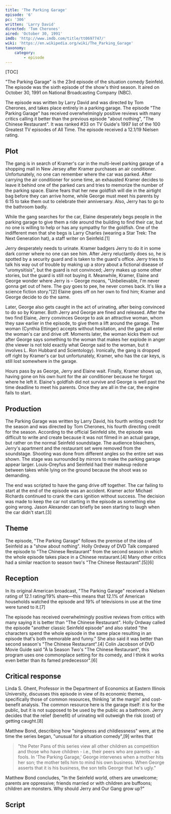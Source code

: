 ```yaml
---
title: 'The Parking Garage'
episode: '6'
pc: '306'
written: 'Larry David'
directed: 'Tom Cherones'
aired: 'October 30, 1991'
imdb: 'http://www.imdb.com/title/tt0697747/'
wiki: 'https://en.wikipedia.org/wiki/The_Parking_Garage'
taxonomy:
    category:
        - episode
---
```


[TOC]

"The Parking Garage" is the 23rd episode of the situation comedy Seinfeld. The episode was the sixth episode of the show's third season. It aired on October 30, 1991 on National Broadcasting Company (NBC).

The episode was written by Larry David and was directed by Tom Cherones, and takes place entirely in a parking garage. The episode "The Parking Garage" has received overwhelmingly positive reviews with many critics calling it better than the previous episode "about nothing", "The Chinese Restaurant". It was ranked #33 on TV Guide's 1997 list of the 100 Greatest TV episodes of All Time. The episode received a 12.1/19 Nielsen rating.

## Plot

The gang is in search of Kramer's car in the multi-level parking garage of a shopping mall in New Jersey after Kramer purchases an air conditioner. Unfortunately, no one can remember where the car was parked. After carrying the air conditioner for some time, an exhausted Kramer decides to leave it behind one of the parked cars and tries to memorize the number of the parking space. Elaine fears that her new goldfish will die in the airtight bag before they can arrive home, while George must meet his parents by 6:15 to take them out to celebrate their anniversary. Also, Jerry has to go to the bathroom badly.

While the gang searches for the car, Elaine desperately begs people in the parking garage to give them a ride around the building to find their car, but no one is willing to help or has any sympathy for the goldfish. One of the indifferent men that she begs is Larry Charles (wearing a Star Trek: The Next Generation hat), a staff writer on Seinfeld.[1]

Jerry desperately needs to urinate. Kramer badgers Jerry to do it in some dark corner where no one can see him. After Jerry reluctantly does so, he is spotted by a security guard and is taken to the guard's office. Jerry tries to talk his way out of trouble by making up a story about a fictional disease of "uromysitisis", but the guard is not convinced; Jerry makes up some other stories, but the guard is still not buying it. Meanwhile, Kramer, Elaine and George wonder where Jerry is – George moans, "Unbelievable, I'm never gonna get out of here. The guy goes to pee, he never comes back. It's like a science fiction story."[2] Elaine goes off on her own to find him; Kramer and George decide to do the same.

Later, George also gets caught in the act of urinating, after being convinced to do so by Kramer. Both Jerry and George are fined and released. After the two find Elaine, Jerry convinces George to ask an attractive woman, whom they saw earlier in the episode, to give them a lift around the garage. The woman (Cynthia Ettinger) accepts without hesitation, and the gang all enter the woman's car and drive off. Moments later, the woman kicks them out after George says something to the woman that makes her explode in anger (the viewer is not told exactly what George said to the woman, but it involves L. Ron Hubbard and Scientology). Ironically, the gang is dropped off right by Kramer's car but unfortunately, Kramer, who has the car keys, is still lost somewhere in the garage.

Hours pass by as George, Jerry and Elaine wait. Finally, Kramer shows up, having gone on his own hunt for the air conditioner because he forgot where he left it. Elaine's goldfish did not survive and George is well past the time deadline to meet his parents. Once they are all in the car, the engine fails to start.

## Production

The Parking Garage was written by Larry David, his fourth writing credit for the season and was directed by Tom Cherones, his fourth directing credit for the season. According to the official Seinfeld site, the episode was difficult to write and create because it was not filmed in an actual garage, but rather on the normal Seinfeld soundstage. The audience bleachers, Jerry's apartment and the restaurant set were removed from the soundstage. Shooting was done from different angles so the entire set was shown. The stage was surrounded by mirrors to make the parking garage appear larger. Louis-Dreyfus and Seinfeld had their makeup redone between takes while lying on the ground because the shoot was so demanding.

The end was scripted to have the gang drive off together. The car failing to start at the end of the episode was an accident. Kramer actor Michael Richards continued to crank the cars ignition without success. The decision was made to keep the car not starting in the episode as something else going wrong. Jason Alexander can briefly be seen starting to laugh when the car didn't start.[3]

## Theme

The episode, "The Parking Garage" follows the premise of the idea of Seinfeld as a "show about nothing". Holly Ordway of DVD Talk compared the episode to "The Chinese Restaurant" from the second season in which the whole episode takes place in a Chinese restaurant.[4] Many other critics had a similar reaction to season two's "The Chinese Restaurant".[5][6]

## Reception

In its original American broadcast, "The Parking Garage" received a Nielsen rating of 12.1 rating/19% share—this means that 12.1% of American households watched the episode and 19% of televisions in use at the time were tuned to it.[7]

The episode has received overwhelmingly positive reviews from critics with many saying it is better than "The Chinese Restaurant". Holly Ordway called the episode "another classic Seinfeld episode" and also stated "the characters spend the whole episode in the same place resulting in an episode that's both memorable and funny." She also said it was better than second season's "The Chinese Restaurant".[4] Colin Jacobson of DVD Movie Guide said "À la Season Two's "The Chinese Restaurant", this program uses one commonplace setting for its comedy, and I think it works even better than its famed predecessor".[6]

## Critical response

Linda S. Ghent, Professor in the Department of Economics at Eastern Illinois University, discusses this episode in view of its economic themes, specifically those of common resources, thinking 'at the margin' and cost-benefit analysis. The common resource here is the garage itself: it is for the public, but it is not supposed to be used by the public as a bathroom. Jerry decides that the relief (benefit) of urinating will outweigh the risk (cost) of getting caught.[8]

Matthew Bond, describing how "singleness and childlessness" were, at the time the series began, "unusual for a situation comedy",[9] writes that

> "the Peter Pans of this series view all other children as competition and those who have children - i.e., their peers who are parents - as fools. In 'The Parking Garage,' George intervenes when a mother hits her son; the mother tells him to mind his own business. When George asserts that it is his business, the son tells George that he's ugly."

Matthew Bond concludes, "In the Seinfeld world, others are unwelcome; parents are oppressive; friends married or with children are buffoons; children are monsters. Why should Jerry and Our Gang grow up?"

## Script
